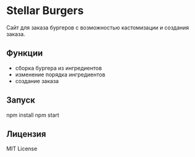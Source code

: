 # Stellar Burgers

Сайт для заказа бургеров с возможностью кастомизации и создания заказа.

## Функции

- сборка бургера из ингредиентов
- изменение порядка ингредиентов
- создание заказа

## Запуск

npm install
npm start

## Лицензия

MIT License
